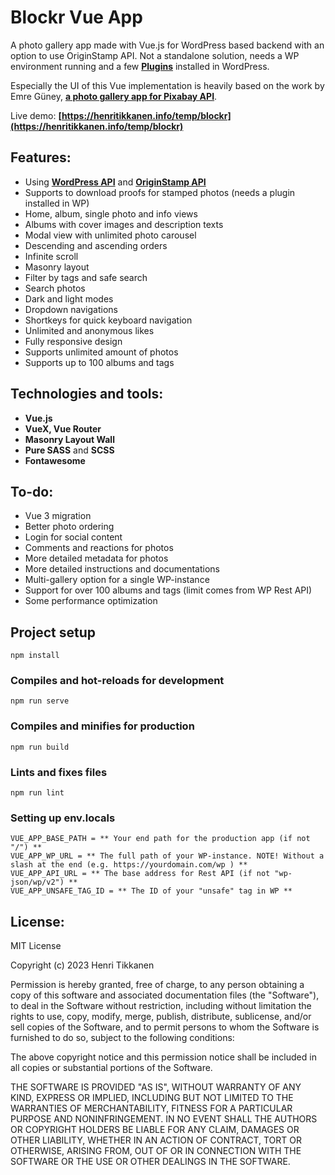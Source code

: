 # Blockr Vue App
A photo gallery app made with Vue.js for WordPress based backend with an option to use OriginStamp API. 
Not a standalone solution, needs a WP environment running and a few **[Plugins](https://github.com/henritik/blockr-helper-plugin)** installed in WordPress.

Especially the UI of this Vue implementation is heavily based on the work by Emre Güney, **[a photo gallery app for Pixabay API](https://github.com/eeguney/vue-photogram-app)**. 

Live demo: **[https://henritikkanen.info/temp/blockr](https://henritikkanen.info/temp/blockr)**

## Features:

 - Using **[WordPress API](https://developer.wordpress.org/rest-api/)** and **[OriginStamp API](https://docs.originstamp.com/api/)**
 - Supports to download proofs for stamped photos (needs a plugin installed in WP)
 - Home, album, single photo and info views
 - Albums with cover images and description texts
 - Modal view with unlimited photo carousel
 - Descending and ascending orders
 - Infinite scroll
 - Masonry layout
 - Filter by tags and safe search
 - Search photos
 - Dark and light modes
 - Dropdown navigations
 - Shortkeys for quick keyboard navigation
 - Unlimited and anonymous likes
 - Fully responsive design
 - Supports unlimited amount of photos
 - Supports up to 100 albums and tags
 
## Technologies and tools:

- **Vue.js** 
- **VueX, Vue Router**
- **Masonry Layout Wall**
- **Pure SASS** and **SCSS**
- **Fontawesome**

## To-do:

- Vue 3 migration
- Better photo ordering
- Login for social content
- Comments and reactions for photos
- More detailed metadata for photos
- More detailed instructions and documentations
- Multi-gallery option for a single WP-instance
- Support for over 100 albums and tags (limit comes from WP Rest API)
- Some performance optimization

## Project setup
```
npm install
```

### Compiles and hot-reloads for development
```
npm run serve
```

### Compiles and minifies for production
```
npm run build
```

### Lints and fixes files
```
npm run lint
```

### Setting up env.locals
```
VUE_APP_BASE_PATH = ** Your end path for the production app (if not "/") **
VUE_APP_WP_URL = ** The full path of your WP-instance. NOTE! Without a slash at the end (e.g. https://yourdomain.com/wp ) **
VUE_APP_API_URL = ** The base address for Rest API (if not "wp-json/wp/v2") **
VUE_APP_UNSAFE_TAG_ID = ** The ID of your "unsafe" tag in WP **
```

## License:

MIT License

Copyright (c) 2023 Henri Tikkanen

Permission is hereby granted, free of charge, to any person obtaining a copy
of this software and associated documentation files (the "Software"), to deal
in the Software without restriction, including without limitation the rights
to use, copy, modify, merge, publish, distribute, sublicense, and/or sell
copies of the Software, and to permit persons to whom the Software is
furnished to do so, subject to the following conditions:

The above copyright notice and this permission notice shall be included in all
copies or substantial portions of the Software.

THE SOFTWARE IS PROVIDED "AS IS", WITHOUT WARRANTY OF ANY KIND, EXPRESS OR
IMPLIED, INCLUDING BUT NOT LIMITED TO THE WARRANTIES OF MERCHANTABILITY,
FITNESS FOR A PARTICULAR PURPOSE AND NONINFRINGEMENT. IN NO EVENT SHALL THE
AUTHORS OR COPYRIGHT HOLDERS BE LIABLE FOR ANY CLAIM, DAMAGES OR OTHER
LIABILITY, WHETHER IN AN ACTION OF CONTRACT, TORT OR OTHERWISE, ARISING FROM,
OUT OF OR IN CONNECTION WITH THE SOFTWARE OR THE USE OR OTHER DEALINGS IN THE
SOFTWARE.
